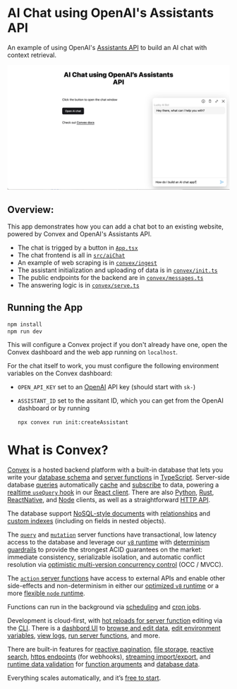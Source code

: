 # AI Chat using OpenAI's Assistants API

An example of using OpenAI's [Assistants API](https://platform.openai.com/docs/assistants/overview)
to build an AI chat with context retrieval.

![Screenshot of a docs website with AI chat modal open](./screenshot.png "AI chat UI")

## Overview:

This app demonstrates how you can add a chat bot to an existing
website, powered by Convex and OpenAI's Assistants API.

- The chat is trigged by a button in [`App.tsx`](./src/App.tsx)
- The chat frontend is all in [`src/aiChat`](./src/aiChat/index.tsx)
- An example of web scraping is in [`convex/ingest`](./convex/ingest/load.ts)
- The assistant initialization and uploading of data is in [`convex/init.ts`](./convex/init.ts)
- The public endpoints for the backend are in [`convex/messages.ts`](./convex/messages.ts)
- The answering logic is in [`convex/serve.ts`](./convex/serve.ts)

## Running the App

```
npm install
npm run dev
```

This will configure a Convex project if you don't already have one,
open the Convex dashboard and the web app running on `localhost`.

For the chat itself to work, you must configure the following environment
variables on the Convex dashboard:

- `OPEN_API_KEY` set to an [OpenAI](https://platform.openai.com/) API key (should start with `sk-`)
- `ASSISTANT_ID` set to the assitant ID, which you can get from the OpenAI dashboard or by running

  `npx convex run init:createAssistant`

# What is Convex?

[Convex](https://convex.dev) is a hosted backend platform with a
built-in database that lets you write your
[database schema](https://docs.convex.dev/database/schemas) and
[server functions](https://docs.convex.dev/functions) in
[TypeScript](https://docs.convex.dev/typescript). Server-side database
[queries](https://docs.convex.dev/functions/query-functions) automatically
[cache](https://docs.convex.dev/functions/query-functions#caching--reactivity) and
[subscribe](https://docs.convex.dev/client/react#reactivity) to data, powering a
[realtime `useQuery` hook](https://docs.convex.dev/client/react#fetching-data) in our
[React client](https://docs.convex.dev/client/react). There are also
[Python](https://docs.convex.dev/client/python),
[Rust](https://docs.convex.dev/client/rust),
[ReactNative](https://docs.convex.dev/client/react-native), and
[Node](https://docs.convex.dev/client/javascript) clients, as well as a straightforward
[HTTP API](https://github.com/get-convex/convex-js/blob/main/src/browser/http_client.ts#L40).

The database support
[NoSQL-style documents](https://docs.convex.dev/database/document-storage) with
[relationships](https://docs.convex.dev/database/document-ids) and
[custom indexes](https://docs.convex.dev/database/indexes/)
(including on fields in nested objects).

The
[`query`](https://docs.convex.dev/functions/query-functions) and
[`mutation`](https://docs.convex.dev/functions/mutation-functions) server functions have transactional,
low latency access to the database and leverage our
[`v8` runtime](https://docs.convex.dev/functions/runtimes) with
[determinism guardrails](https://docs.convex.dev/functions/runtimes#using-randomness-and-time-in-queries-and-mutations)
to provide the strongest ACID guarantees on the market:
immediate consistency,
serializable isolation, and
automatic conflict resolution via
[optimistic multi-version concurrency control](https://docs.convex.dev/database/advanced/occ) (OCC / MVCC).

The [`action` server functions](https://docs.convex.dev/functions/actions) have
access to external APIs and enable other side-effects and non-determinism in
either our
[optimized `v8` runtime](https://docs.convex.dev/functions/runtimes) or a more
[flexible `node` runtime](https://docs.convex.dev/functions/runtimes#nodejs-runtime).

Functions can run in the background via
[scheduling](https://docs.convex.dev/scheduling/scheduled-functions) and
[cron jobs](https://docs.convex.dev/scheduling/cron-jobs).

Development is cloud-first, with
[hot reloads for server function](https://docs.convex.dev/cli#run-the-convex-dev-server) editing via the
[CLI](https://docs.convex.dev/cli). There is a
[dashbord UI](https://docs.convex.dev/dashboard) to
[browse and edit data](https://docs.convex.dev/dashboard/deployments/data),
[edit environment variables](https://docs.convex.dev/production/environment-variables),
[view logs](https://docs.convex.dev/dashboard/deployments/logs),
[run server functions](https://docs.convex.dev/dashboard/deployments/functions), and more.

There are built-in features for
[reactive pagination](https://docs.convex.dev/database/pagination),
[file storage](https://docs.convex.dev/file-storage),
[reactive search](https://docs.convex.dev/text-search),
[https endpoints](https://docs.convex.dev/functions/http-actions) (for webhooks),
[streaming import/export](https://docs.convex.dev/database/import-export/), and
[runtime data validation](https://docs.convex.dev/database/schemas#validators) for
[function arguments](https://docs.convex.dev/functions/args-validation) and
[database data](https://docs.convex.dev/database/schemas#schema-validation).

Everything scales automatically, and it’s [free to start](https://www.convex.dev/plans).
